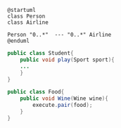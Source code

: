 
```plantuml
@startuml
class Person 
class Airline

Person "0..*"  --- "0..*" Airline 
@enduml
```
```java
public class Student{
	public void play(Sport sport){
	...
	}
}
```
```java
public class Food{
	public void Wine(Wine wine){
		execute.pair(food);
	}
}
```